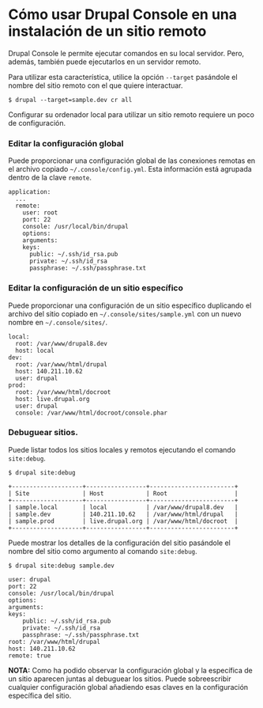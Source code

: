 # Cómo usar Drupal Console en una instalación de un sitio remoto

Drupal Console le permite ejecutar comandos en su local servidor. Pero, además, también puede ejecutarlos en un servidor remoto.

Para utilizar esta característica, utilice la opción `--target` pasándole el nombre del sitio remoto con el que quiere interactuar.  
```
$ drupal --target=sample.dev cr all
```

Configurar su ordenador local para utilizar un sitio remoto requiere un poco de configuración.

### Editar la configuración global
Puede proporcionar una configuración global de las conexiones remotas en el archivo copiado `~/.console/config.yml`. Esta información está agrupada dentro de la clave `remote`.
```
application:
  ...
  remote:
    user: root
    port: 22
    console: /usr/local/bin/drupal
    options:
    arguments:
    keys:
      public: ~/.ssh/id_rsa.pub
      private: ~/.ssh/id_rsa
      passphrase: ~/.ssh/passphrase.txt
```

### Editar la configuración de un sitio específico
Puede proporcionar una configuración de un sitio específico duplicando el archivo del sitio copiado en `~/.console/sites/sample.yml` con un nuevo nombre en `~/.console/sites/`.

```
local:
  root: /var/www/drupal8.dev
  host: local
dev:
  root: /var/www/html/drupal
  host: 140.211.10.62
  user: drupal
prod:
  root: /var/www/html/docroot
  host: live.drupal.org
  user: drupal
  console: /var/www/html/docroot/console.phar
```

### Debuguear sitios.
Puede listar todos los sitios locales y remotos ejecutando el comando `site:debug`.
```
$ drupal site:debug

+--------------------+-----------------+------------------------+
| Site               | Host            | Root                   |
+--------------------+-----------------+------------------------+
| sample.local       | local           | /var/www/drupal8.dev   |
| sample.dev         | 140.211.10.62   | /var/www/html/drupal   |
| sample.prod        | live.drupal.org | /var/www/html/docroot  |
+--------------------+-----------------+------------------------+
```

Puede mostrar los detalles de la configuración del sitio pasándole el nombre del sitio como argumento al comando `site:debug`. 
```
$ drupal site:debug sample.dev

user: drupal
port: 22
console: /usr/local/bin/drupal
options:
arguments: 
keys:
    public: ~/.ssh/id_rsa.pub
    private: ~/.ssh/id_rsa
    passphrase: ~/.ssh/passphrase.txt
root: /var/www/html/drupal
host: 140.211.10.62
remote: true
```

**NOTA:** Como ha podido observar la configuración global y la específica de un sitio aparecen juntas al debuguear los sitios. Puede sobreescribir cualquier configuración global añadiendo esas claves en la configuración específica del sitio.  
